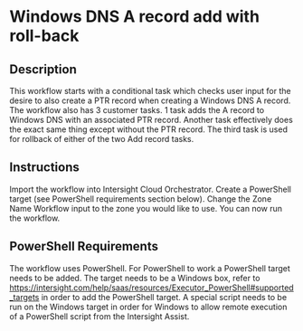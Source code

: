 # Windows DNS A record add with roll-back

## Description
This workflow starts with a conditional task which checks user input for the desire to also create a PTR record when creating a Windows DNS A record.  The workflow also has 3 customer tasks.  1 task adds the A record to Windows DNS with an associated PTR record.  Another task effectively does the exact same thing except without the PTR record.  The third task is used for rollback of either of the two Add record tasks.

## Instructions
Import the workflow into Intersight Cloud Orchestrator.  Create a PowerShell target (see PowerShell requirements section below).  Change the Zone Name Workflow input to the zone you would like to use.  You can now run the workflow.

## PowerShell Requirements
The workflow uses PowerShell.  For PowerShell to work a PowerShell target needs to be added.   The target needs to be a Windows box, refer to https://intersight.com/help/saas/resources/Executor_PowerShell#supported_targets in order to add the PowerShell target.  A special script needs to be run on the Windows target in order for Windows to allow remote execution of a PowerShell script from the Intersight Assist.
